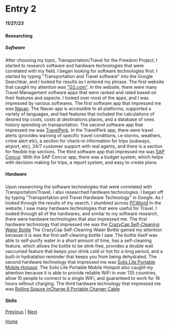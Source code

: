 # Entry 2
##### 11/27/23

#### Researching 
##### Software
After choosing my topic, Transportation/Travel for the Freedom Project, I started to research software and hardware technologies that were correlated with my field. I began looking for software technologies first. I started by typing "Transportation and Travel software" into the Google Searchbar, and I looked for results as I entered my phrase. The first website that caught my attention was ["G2.com"](https://www.g2.com/categories/travel-management). In the website, there were many Travel Management software apps that were ranked and rated based on their features and aspects. I looked over most of the apps, and I was impressed by various softwares. The first software app that impressed me was [Navan](https://navan.com/). The Navan app is accessible to all platforms, supported a variety of languages, and had features that included the calculations of desired trip costs, costs at destinations places, and a database of ones history spending on transportation. The second software app that impressed me was [TravelPerk](https://www.travelperk.com/). In the TravelPerk app, there were travel alerts (provides warning of specific travel conditions, i.e storms, weathers, crime alert etc), a section for check-in information for trips (subways, airport, etc), 24/7 customer support with real agents, and there is a section for flexible trip sections. The third software app that impressed me was [SAP Concur](https://www.concur.com/). With the SAP Concur app, there was a budget system, which helps with decision making for trips, a report system, and easy to create plans. 

##### Hardware
Upon researching the software technologies that were correlated with Transportation/Travel, I also researched hardware technologies. I began off by typing "Transportation and Travel Hardware Technology" in Google. As I looked through the results of my search, I stumbled across [PCWorld](https://www.pcworld.com/article/2000726/travel-gadgets-need-next-trip-or-vacation.html) In the website, I saw many hardware technologies that were useful for Travel. I looked through all of the hardwares, and similar to my software research, there were hardware technologies that also impressed me. The first hardware technology that impressed me was the [CrazyCap Self-Cleaning Water Bottle](https://www.amazon.com/CrazyCap-Pro-Award-Winning-Self-Cleaning-Insulated/dp/B0B4BSYSPZ/?tag=pcworld02-20&asc_refurl=https%3A%2F%2Fwww.pcworld.com%2Farticle%2F2000726%2Ftravel-gadgets-need-next-trip-or-vacation.html&th=1) The CrazyCap Self-Cleaning Water Bottle gained my attention because it is was the first self-cleaning bottle I saw. The bottle itself was able to self-purify water in a short amount of time, has a self-cleaning feature, which allows the bottle to be stink free, provides a double wall vaccumed feature that keeps your drink cold or hot for a long period, and a built-in hydratation reminder that keeps you from being dehydrated. The second hardware technology that impressed me was [Solis Lite Portable Mobile Hotspot](https://www.amazon.com/Hotspot-Coverage-Connected-Devices-Technology/dp/B08YKB6VMN/?tag=pcworld02-20&asc_refurl=https://www.pcworld.com/article/2000726/travel-gadgets-need-next-trip-or-vacation.html). The Solis Lite Portable Mobile Hotspot also caught my attention because it is able to provide reliable WiFi in over 135 countries, allow 10 people to connect to a single WiFi, and guaranteed to work for 16 hours without charging. The third hardware technology that impressed me was [Rolling Sqaure inCharge 6 Portable Charger Cable](https://www.amazon.com/inCharge-Six-One-Portable-Compatible/dp/B086WHBN3N/?tag=pcworld02-20&asc_refurl=https://www.pcworld.com/article/2000726/travel-gadgets-need-next-trip-or-vacation.html)



#### Skills


[Previous](entry01.md) | [Next](entry03.md)

[Home](../README.md)
